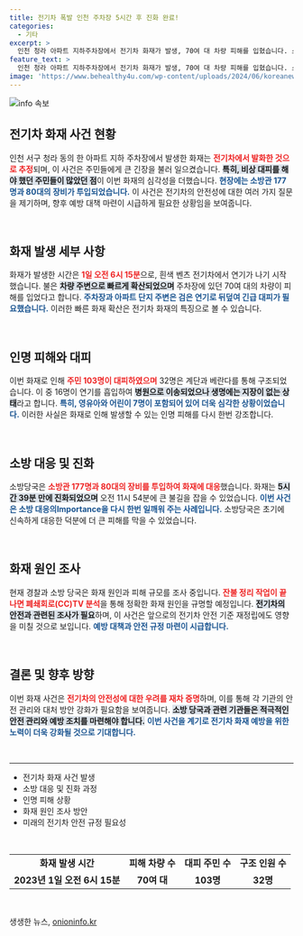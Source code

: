 ```yaml
---
title: 전기차 폭발 인천 주차장 5시간 후 진화 완료!
categories:
  - 기타
excerpt: >
  인천 청라 아파트 지하주차장에서 전기차 화재가 발생, 70여 대 차량 피해를 입혔습니다. 소방관들이 5시간 만에 불길을 진압하며 주민 103명 대피, 16명이 연기 흡입으로 병원 이송되었습니다. 자세한 사건 경과는 클릭해 확인하세요!
feature_text: >
  인천 청라 아파트 지하주차장에서 전기차 화재가 발생, 70여 대 차량 피해를 입혔습니다. 소방관들이 5시간 만에 불길을 진압하며 주민 103명 대피, 16명이 연기 흡입으로 병원 이송되었습니다. 자세한 사건 경과는 클릭해 확인하세요!
image: 'https://www.behealthy4u.com/wp-content/uploads/2024/06/koreanews.jpg'
---
```


<p><img src="https://www.behealthy4u.com/wp-content/uploads/2024/06/koreanews.jpg" alt="info 속보" /></p>

<h2 data-ke-size="size26">전기차 화재 사건 현황</h2>

<p data-ke-size="size16">인천 서구 청라 동의 한 아파트 지하 주차장에서 발생한 화재는 <b><span style="color: #ee2323;">전기차에서 발화한 것으로 추정</span></b>되며, 이 사건은 주민들에게 큰 긴장을 불러 일으켰습니다. <b><span style="background-color: #21538527;">특히, 비상 대피를 해야 했던 주민들이 많았던 점</span></b>이 이번 화재의 심각성을 더했습니다. <b><span style="color: #1a5490;">현장에는 소방관 177명과 80대의 장비가 투입되었습니다.</span></b> 이 사건은 전기차의 안전성에 대한 여러 가지 질문을 제기하며, 향후 예방 대책 마련이 시급하게 필요한 상황임을 보여줍니다.</p>

<p data-ke-size="size16">&nbsp;</p>

<h2 data-ke-size="size26">화재 발생 세부 사항</h2>

<p data-ke-size="size16">화재가 발생한 시간은 <b><span style="color: #ee2323;">1일 오전 6시 15분</span></b>으로, 흰색 벤츠 전기차에서 연기가 나기 시작했습니다. 불은 <b><span style="background-color: #21538527;">차량 주변으로 빠르게 확산되었으며</span></b> 주차장에 있던 70여 대의 차량이 피해를 입었다고 합니다. <b><span style="color: #1a5490;">주차장과 아파트 단지 주변은 검은 연기로 뒤덮여 긴급 대피가 필요했습니다.</span></b> 이러한 빠른 화재 확산은 전기차 화재의 특징으로 볼 수 있습니다.</p>

<p data-ke-size="size16">&nbsp;</p>

<h2 data-ke-size="size26">인명 피해와 대피</h2>

<p data-ke-size="size16">이번 화재로 인해 <b><span style="color: #ee2323;">주민 103명이 대피하였으며</span></b> 32명은 계단과 베란다를 통해 구조되었습니다. 이 중 16명이 연기를 흡입하여 <b><span style="background-color: #21538527;">병원으로 이송되었으나 생명에는 지장이 없는 상태</span></b>라고 합니다. <b><span style="color: #1a5490;">특히, 영유아와 어린이 7명이 포함되어 있어 더욱 심각한 상황이었습니다.</span></b> 이러한 사실은 화재로 인해 발생할 수 있는 인명 피해를 다시 한번 강조합니다.</p>

<p data-ke-size="size16">&nbsp;</p>

<h2 data-ke-size="size26">소방 대응 및 진화</h2>

<p data-ke-size="size16">소방당국은 <b><span style="color: #ee2323;">소방관 177명과 80대의 장비를 투입하여 화재에 대응</span></b>했습니다. 화재는 <b><span style="background-color: #21538527;">5시간 39분 만에 진화되었으며</span></b> 오전 11시 54분에 큰 불길을 잡을 수 있었습니다. <b><span style="color: #1a5490;">이번 사건은 소방 대응의Importance을 다시 한번 일깨워 주는 사례입니다.</span></b> 소방당국은 초기에 신속하게 대응한 덕분에 더 큰 피해를 막을 수 있었습니다.</p>

<p data-ke-size="size16">&nbsp;</p>

<h2 data-ke-size="size26">화재 원인 조사</h2>

<p data-ke-size="size16">현재 경찰과 소방 당국은 화재 원인과 피해 규모를 조사 중입니다. <b><span style="color: #ee2323;">잔불 정리 작업이 끝나면 폐쇄회로(CC)TV 분석</span></b>을 통해 정확한 화재 원인을 규명할 예정입니다. <b><span style="background-color: #21538527;">전기차의 안전과 관련된 조사가 필요</span></b>하며, 이 사건은 앞으로의 전기차 안전 기준 재정립에도 영향을 미칠 것으로 보입니다. <b><span style="color: #1a5490;">예방 대책과 안전 규정 마련이 시급합니다.</span></b></p>

<p data-ke-size="size16">&nbsp;</p>

<h2 data-ke-size="size26">결론 및 향후 방향</h2>

<p data-ke-size="size16">이번 화재 사건은 <b><span style="color: #ee2323;">전기차의 안전성에 대한 우려를 재차 증명</span></b>하며, 이를 통해 각 기관의 안전 관리와 대처 방안 강화가 필요함을 보여줍니다. <b><span style="background-color: #21538527;">소방 당국과 관련 기관들은 적극적인 안전 관리와 예방 조치를 마련해야 합니다.</span></b> <b><span style="color: #1a5490;">이번 사건을 계기로 전기차 화재 예방을 위한 노력이 더욱 강화될 것으로 기대합니다.</span></b></p>

<p data-ke-size="size16">&nbsp;</p>

<hr>

<ul>
    <li>전기차 화재 사건 발생</li>
    <li>소방 대응 및 진화 과정</li>
    <li>인명 피해 상황</li>
    <li>화재 원인 조사 방안</li>
    <li>미래의 전기차 안전 규정 필요성</li>
</ul>

<p data-ke-size="size16">&nbsp;</p>

<table style="border-collapse: collapse; width: 100%;">
    <tr>
        <td style="text-align: center; height: 17px;"><b>화재 발생 시간</b></td>
        <td style="text-align: center; height: 17px;"><b>피해 차량 수</b></td>
        <td style="text-align: center; height: 17px;"><b>대피 주민 수</b></td>
        <td style="text-align: center; height: 17px;"><b>구조 인원 수</b></td>
    </tr>
    <tr>
        <td style="text-align: center; height: 17px;"><b>2023년 1일 오전 6시 15분</b></td>
        <td style="text-align: center; height: 17px;"><b>70여 대</b></td>
        <td style="text-align: center; height: 17px;"><b>103명</b></td>
        <td style="text-align: center; height: 17px;"><b>32명</b></td>
    </tr>
</table>

<p data-ke-size="size16">&nbsp;</p>
생생한 뉴스, <a href="https://onioninfo.kr" rel="dofollow">onioninfo.kr</a>


